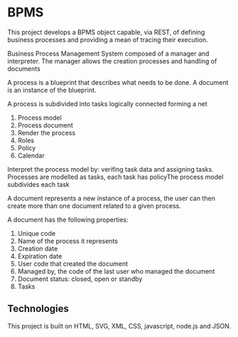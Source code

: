 # BPMS

This project develops a BPMS object capable, via REST, of defining business processes and providing a mean of tracing their execution.

Business Process Management System composed of a manager and interpreter.
The manager allows the creation processes and handling of documents

A process is a blueprint that describes what needs to be done. A document is an instance of the blueprint.

A process is subdivided into tasks logically connected forming a net

1. Process model
2. Process document
3. Render the process
4. Roles
5. Policy
5. Calendar

Interpret the process model by: verifing task data and assigning tasks.
Processes are modelled as tasks, each task has policyThe process model subdivides each task 

A document represents a new instance of a process, the user can then create more than one document related to a given process. 

A document has the following properties:

1. Unique code
2. Name of the process it represents
3. Creation date
4. Expiration date
5. User code that created the document
6. Managed by, the code of the last user who managed the document
7. Document status: closed, open or standby
8. Tasks


## Technologies

This project is built on HTML, SVG, XML, CSS, javascript, node.js and JSON.






